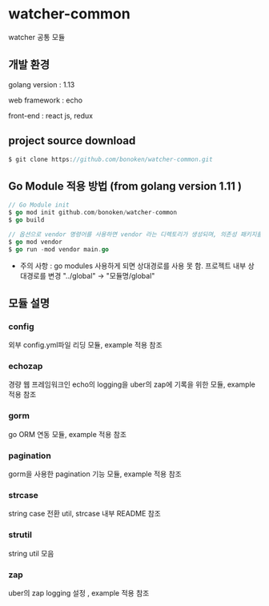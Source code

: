 # watcher-common
watcher 공통 모듈

## 개발 환경
golang version : 1.13 <p>
web framework : echo <p>
front-end : react js, redux

## project source download
```go
$ git clone https://github.com/bonoken/watcher-common.git
```

## Go Module 적용 방법 (from golang version 1.11 )
```go
// Go Module init
$ go mod init github.com/bonoken/watcher-common
$ go build

// 옵션으로 vendor 명령어를 사용하면 vendor 라는 디렉토리가 생성되며, 의존성 패키지를 복사해 
$ go mod vendor 
$ go run -mod vendor main.go
```
* 주의 사항 :
go modules 사용하게 되면 상대경로를 사용 못 함. 프로젝트 내부 상대경로를 변경 "../global" -> "모듈명/global"

## 모듈 설명
### config
외부 config.yml파일 리딩 모듈, example 적용 참조

### echozap
경량 웹 프레임워크인 echo의 logging을 uber의 zap에 기록을 위한 모듈, example 적용 참조

### gorm
go ORM 연동 모듈, example 적용 참조

### pagination
gorm을 사용한 pagination 기능 모듈, example 적용 참조

### strcase
string case 전환 util, strcase 내부 README 참조

### strutil
string util 모음

### zap
uber의 zap logging 설정 , example 적용 참조


